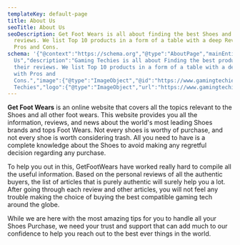 ```yaml
---
templateKey: default-page
title: About Us
seoTitle: About Us
seoDescription: Get Foot Wears is all about finding the best Shoes and their
  reviews. We list Top 10 products in a form of a table with a deep Review with
  Pros and Cons.
schema: '{"@context":"https://schema.org","@type":"AboutPage","mainEntityOfPage":{"@type":"WebPage","@id":"https://www.gamingtechies.com/about-us/"},"url":"https://gamingtechies.com/about-us/","headline":"About
  Us","description":"Gaming Techies is all about Finding the best products and
  their reviews. We list Top 10 products in a form of a table with a deep Review
  with Pros and
  Cons.","image":{"@type":"ImageObject","@id":"https://www.gamingtechies.com/about-us/#primaryimage","url":"https://www.gamingtechies.com/img/Best-Gaming-PC-Build.jpg","width":"1836","height":"1948"},"publisher":{"@type":"Organization","name":"Gaming
  Techies","logo":{"@type":"ImageObject","url":"https://www.gamingtechies.com/img/logo.png","width":"800","height":"258"}}},'
---
```

**Get Foot Wears** is an online website that covers all the topics relevant to the Shoes and all other foot wears. This website provides you all the information, reviews, and news about the world's most leading Shoes brands and tops Foot Wears. Not every shoes is worthy of purchase, and not every shoe is worth considering trash. All you need to have is a complete knowledge about the Shoes to avoid making any regretful decision regarding any purchase.

To help you out in this, GetFootWears have worked really hard to compile all the useful information. Based on the personal reviews of all the authentic buyers, the list of articles that is purely authentic will surely help you a lot. After going through each review and other articles, you will not feel any trouble making the choice of buying the best compatible gaming tech around the globe.

While we are here with the most amazing tips for you to handle all your Shoes Purchase, we need your trust and support that can add much to our confidence to help you reach out to the best ever things in the world.